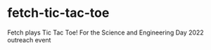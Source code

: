 # fetch-tic-tac-toe
Fetch plays Tic Tac Toe! For the Science and Engineering Day 2022 outreach event
